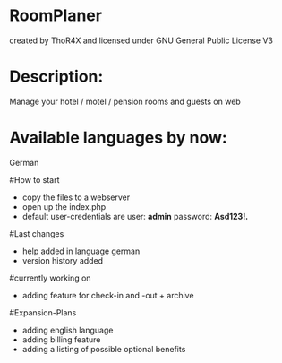 # RoomPlaner
created by ThoR4X and licensed under GNU General Public License V3
# Description: 
Manage your hotel / motel / pension rooms and guests on web

# Available languages by now: 
German

#How to start
- copy the files to a webserver
- open up the index.php
- default user-credentials are user: <b>admin</b> password: <b>Asd123!.</b>


#Last changes
- help added in language german
- version history added


#currently working on
- adding feature for check-in and -out + archive


#Expansion-Plans
- adding english language
- adding billing feature
- adding a listing of possible optional benefits
